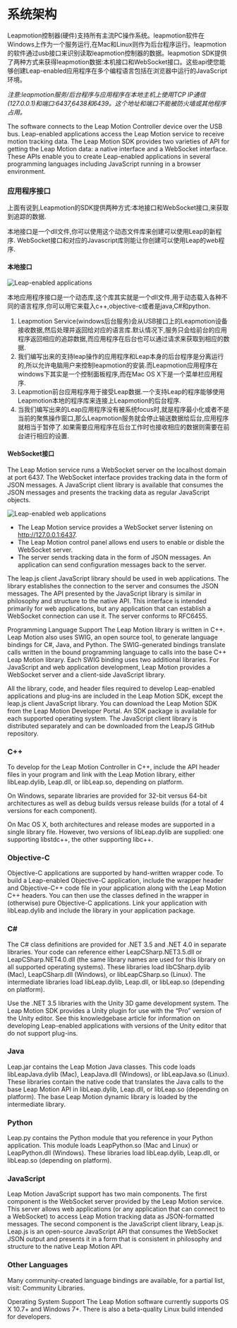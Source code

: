 # 系统架构

Leapmotion控制器(硬件)支持所有主流PC操作系统。leapmotion软件在Windows上作为一个服务运行,在Mac和Linux则作为后台程序运行。leapmotion的软件通过usb接口来识别读取leapmotion控制器的数据。leapmotion SDK提供了两种方式来获得leapmotion数据:本机接口和WebSocket接口。这些api使您能够创建Leap-enabled应用程序在多个编程语言包括在浏览器中运行的JavaScript环境。　　　　

*注意:leapmotion服务/后台程序与应用程序在本地主机上使用TCP IP通信(127.0.0.1)和端口:6437,6438和6439。这个地址和端口不能被防火墙或其他程序占用。*

The software connects to the Leap Motion Controller device over the USB bus. Leap-enabled applications access the Leap Motion service to receive motion tracking data. The Leap Motion SDK provides two varieties of API for getting the Leap Motion data: a native interface and a WebSocket interface. These APIs enable you to create Leap-enabled applications in several programming languages including JavaScript running in a browser environment.

### 应用程序接口

上面有说到,Leapmotion的SDK提供两种方式:本地接口和WebSocket接口,来获取到追踪的数据.

本地接口是一个dll文件,你可以使用这个动态文件库来创建可以使用Leap的新程序.
WebSocket接口和对应的Javascript库则能让你创建可以使用Leap的web程序.

#### 本地接口

![Leap-enabled applications](https://developer.leapmotion.com/documentation/images/Arch_OS_Level_Diagram.png)

本地应用程序接口是一个动态库,这个库其实就是一个dll文件,用于动态载入各种不同的语言程序,你可以用它来载入c++,objective-c或者是java,C#和python.

1. Leapmotion Service(windows后台服务)会从USB接口上的Leapmotion设备接收数据,然后处理并返回给对应的语言库.默认情况下,服务只会给前台的应用程序返回相应的追踪数据,而应用程序在后台也可以通过请求来获取到相应的数据.
2. 我们编写出来的支持leap操作的应用程序和Leap本身的后台程序是分离运行的,所以允许电脑用户来控制leapmotion的安装.而Leapmotion应用程序在windows下其实是一个控制面板程序,而在Mac OS X下是一个菜单栏应用程序.
3. Leapmotion前台应用程序用于接受Leap数据.一个支持Leap的程序能够使用Leapmotion本地的程序库来连接上Leapmotion的后台程序.
4. 当我们编写出来的Leap应用程序没有被系统focus时,就是程序最小化或者不是当前的聚焦操作窗口,那么Leapmotion服务就会停止输送数据给后台,应用程序就相当于暂停了.如果需要应用程序在后台工作时也接收相应的数据则需要在前台进行相应的设置.


#### WebSocket接口

The Leap Motion service runs a WebSocket server on the localhost domain at port 6437. The WebSocket interface provides tracking data in the form of JSON messages. A JavaScript client library is available that consumes the JSON messages and presents the tracking data as regular JavaScript objects.


![Leap-enabled web applications](https://developer.leapmotion.com/documentation/images/Arch_WebSocket_Diagram.png)

+ The Leap Motion service provides a WebSocket server listening on http://127.0.0.1:6437.
+ The Leap Motion control panel allows end users to enable or disble the WebSocket server.
+ The server sends tracking data in the form of JSON messages. An application can send configuration messages back to the server.

The leap.js client JavaScript library should be used in web applications. The library establishes the connection to the server and consumes the JSON messages. The API presented by the JavaScript library is similar in philosophy and structure to the native API.
This interface is intended primarily for web applications, but any application that can establish a WebSocket connection can use it. The server conforms to RFC6455.

Programming Language Support
The Leap Motion library is written in C++. Leap Motion also uses SWIG, an open source tool, to generate language bindings for C#, Java, and Python. The SWIG-generated bindings translate calls written in the bound programming language to calls into the base C++ Leap Motion library. Each SWIG binding uses two additional libraries. For JavaScript and web application development, Leap Motion provides a WebSocket server and a client-side JavaScript library.

All the library, code, and header files required to develop Leap-enabled applications and plug-ins are included in the Leap Motion SDK, except the leap.js client JavaScript library. You can download the Leap Motion SDK from the Leap Motion Developer Portal. An SDK package is available for each supported operating system. The JavaScript client library is distributed separately and can be downloaded from the LeapJS GitHub repository.

### C++
To develop for the Leap Motion Controller in C++, include the API header files in your program and link with the Leap Motion library, either libLeap.dylib, Leap.dll, or libLeap.so, depending on platform.

On Windows, separate libraries are provided for 32-bit versus 64-bit architectures as well as debug builds versus release builds (for a total of 4 versions for each component).

On Mac OS X, both architectures and release modes are supported in a single library file. However, two versions of libLeap.dylib are supplied: one supporting libstdc++, the other supporting libc++.

### Objective-C
Objective-C applications are supported by hand-written wrapper code. To build a Leap-enabled Objective-C application, include the wrapper header and Objective-C++ code file in your application along with the Leap Motion C++ headers. You can then use the classes defined in the wrapper in (otherwise) pure Objective-C applications. Link your application with libLeap.dylib and include the library in your application package.

### C#
The C# class definitions are provided for .NET 3.5 and .NET 4.0 in separate libraries. Your code can reference either LeapCSharp.NET3.5.dll or LeapCSharp.NET4.0.dll (the same library names are used for this library on all supported operating systems). These libraries load libCSharp.dylib (Mac), LeapCSharp.dll (Windows), or libLeapCSharp.so (Linux). The intermediate libraries load libLeap.dylib, Leap.dll, or libLeap.so (depending on platform).

Use the .NET 3.5 libraries with the Unity 3D game development system. The Leap Motion SDK provides a Unity plugin for use with the “Pro” version of the Unity editor. See this knowledgebase article for information on developing Leap-enabled applications with versions of the Unity editor that do not support plug-ins.

### Java
Leap.jar contains the Leap Motion Java classes. This code loads libLeapJava.dylib (Mac), LeapJava.dll (Windows), or libLeapJava.so (Linux). These libraries contain the native code that translates the Java calls to the base Leap Motion API in libLeap.dylib, Leap.dll, or libLeap.so (depending on platform). The base Leap Motion dynamic library is loaded by the intermediate library.

### Python
Leap.py contains the Python module that you reference in your Python application. This module loads LeapPython.so (Mac and Linux) or LeapPython.dll (Windows). These libraries load libLeap.dylib, Leap.dll, or libLeap.so (depending on platform).

### JavaScript
Leap Motion JavaScript support has two main components. The first component is the WebSocket server provided by the Leap Motion service. This server allows web applications (or any application that can connect to a WebSocket) to access Leap Motion tracking data as JSON-formatted messages. The second component is the JavaScript client library, Leap.js. Leap.js is an open-source JavaScript API that consumes the WebSocket JSON output and presents it in a form that is consistent in philosophy and structure to the native Leap Motion API.

### Other Languages
Many community-created language bindings are available, for a partial list, visit: Community Libraries.

Operating System Support
The Leap Motion software currently supports OS X 10.7+ and Windows 7+. There is also a beta-quality Linux build intended for developers.